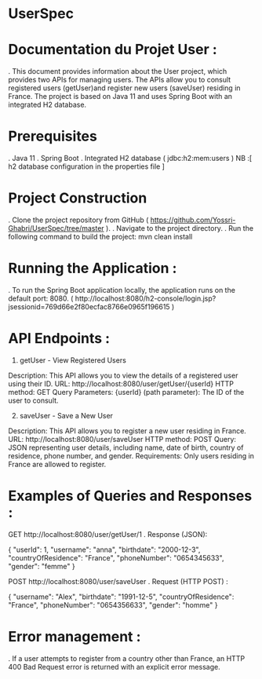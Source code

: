 # UserSpec
# Documentation du Projet User :

. This document provides information about the User project, which provides two APIs for managing users. 
  The APIs allow you to consult registered users (getUser)and register new users (saveUser) residing in France. 
  The project is based on Java 11 and uses Spring Boot with an integrated H2 database.
  
# Prerequisites
. Java 11
. Spring Boot
. Integrated H2 database  ( jdbc:h2:mem:users ) NB :[ h2 database configuration in the properties file ]

# Project Construction

. Clone the project repository from GitHub ( https://github.com/Yossri-Ghabri/UserSpec/tree/master ).
. Navigate to the project directory.
. Run the following command to build the project:  mvn clean install

# Running the Application :

 . To run the Spring Boot application locally, 
   the application runs on the default port: 8080. ( http://localhost:8080/h2-console/login.jsp?jsessionid=769d66e2f80ecfac8766e0965f196615 )

# API Endpoints :

 1. getUser - View Registered Users

Description: This API allows you to view the details of a registered user using their ID.
URL: http://localhost:8080/user/getUser/{userId}
HTTP method: GET
Query Parameters:
{userId} (path parameter): The ID of the user to consult.

2. saveUser - Save a New User
   
Description: This API allows you to register a new user residing in France.
URL: http://localhost:8080/user/saveUser
HTTP method: POST
Query: JSON representing user details, including name, date of birth, country of residence, phone number, and gender.
Requirements: Only users residing in France are allowed to register.

# Examples of Queries and Responses :

GET http://localhost:8080/user/getUser/1
 . Response (JSON):

{
  "userId": 1,
  "username": "anna",
  "birthdate": "2000-12-3",
  "countryOfResidence": "France",
  "phoneNumber": "0654345633",
  "gender": "femme"
}

POST http://localhost:8080/user/saveUser
 . Request (HTTP POST) :
 
{
  "username": "Alex",
  "birthdate": "1991-12-5",
  "countryOfResidence": "France",
  "phoneNumber": "0654356633",
  "gender": "homme"
}

# Error management : 

 . If a user attempts to register from a country other than France, an HTTP 400 Bad Request error is returned with an explicit error message.

